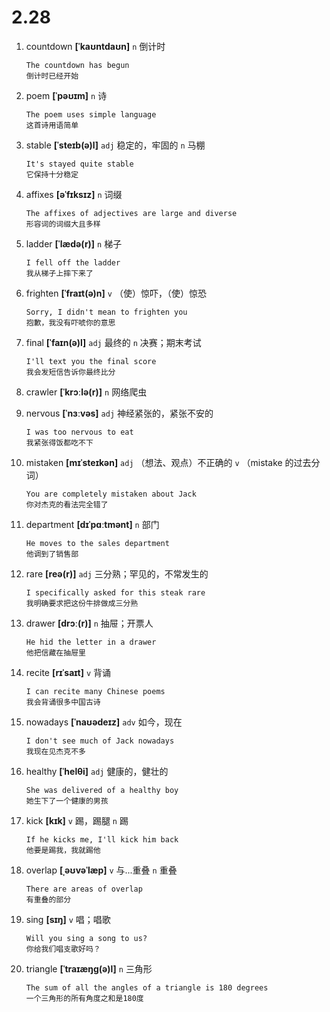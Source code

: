 # 2.28



1. countdown **[ˈkaʊntdaʊn]** `n` 倒计时
    ```
    The countdown has begun
    倒计时已经开始
    ```

2. poem **[ˈpəʊɪm]** `n` 诗
    ```
    The poem uses simple language
    这首诗用语简单
    ```

3. stable **[ˈsteɪb(ə)l]** `adj` 稳定的，牢固的 `n` 马棚
    ```
    It's stayed quite stable
    它保持十分稳定
    ```

4. affixes **[əˈfɪksɪz]** `n` 词缀
    ```
    The affixes of adjectives are large and diverse
    形容词的词缀大且多样
    ```

5. ladder **[ˈlædə(r)]** `n` 梯子
    ```
    I fell off the ladder
    我从梯子上摔下来了
    ```

6. frighten **[ˈfraɪt(ə)n]** `v` （使）惊吓，（使）惊恐
    ```
    Sorry, I didn't mean to frighten you
    抱歉，我没有吓唬你的意思
    ```

7. final **[ˈfaɪn(ə)l]** `adj` 最终的 `n` 决赛；期末考试
    ```
    I'll text you the final score
    我会发短信告诉你最终比分
    ```

8. crawler **[ˈkrɔːlə(r)]** `n` 网络爬虫

9. nervous **[ˈnɜːvəs]** `adj` 神经紧张的，紧张不安的
    ```
    I was too nervous to eat
    我紧张得饭都吃不下
    ```

10. mistaken **[mɪˈsteɪkən]** `adj` （想法、观点）不正确的 `v` （mistake 的过去分词）
    ```
    You are completely mistaken about Jack
    你对杰克的看法完全错了
    ```

11. department **[dɪˈpɑːtmənt]** `n` 部门
    ```
    He moves to the sales department
    他调到了销售部
    ```

12. rare **[reə(r)]** `adj` 三分熟；罕见的，不常发生的
    ```
    I specifically asked for this steak rare
    我明确要求把这份牛排做成三分熟
    ```

13. drawer **[drɔː(r)]** `n` 抽屉；开票人
    ```
    He hid the letter in a drawer
    他把信藏在抽屉里
    ```

14. recite **[rɪˈsaɪt]** `v` 背诵
    ```
    I can recite many Chinese poems
    我会背诵很多中国古诗
    ```

15. nowadays **[ˈnaʊədeɪz]** `adv` 如今，现在
    ```
    I don't see much of Jack nowadays
    我现在见杰克不多
    ```

16. healthy **[ˈhelθi]** `adj` 健康的，健壮的
    ```
    She was delivered of a healthy boy
    她生下了一个健康的男孩
    ```

17. kick **[kɪk]** `v` 踢，踢腿 `n` 踢
    ```
    If he kicks me, I'll kick him back
    他要是踢我，我就踢他
    ```

18. overlap **[ˌəʊvəˈlæp]** `v` 与...重叠 `n` 重叠
    ```
    There are areas of overlap
    有重叠的部分
    ```

19. sing **[sɪŋ]** `v` 唱；唱歌
    ```
    Will you sing a song to us?
    你给我们唱支歌好吗？
    ```

20. triangle **[ˈtraɪæŋɡ(ə)l]** `n` 三角形
    ```
    The sum of all the angles of a triangle is 180 degrees
    一个三角形的所有角度之和是180度
    ```
